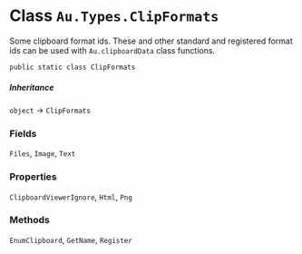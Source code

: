 # Class `Au.Types.ClipFormats`

Some clipboard format ids. These and other standard and registered format ids can be used with `Au.clipboardData` class functions.

```
public static class ClipFormats
```

##### Inheritance

`object` → `ClipFormats`

### Fields

`Files`, `Image`, `Text`

### Properties

`ClipboardViewerIgnore`, `Html`, `Png`

### Methods

`EnumClipboard`, `GetName`, `Register`